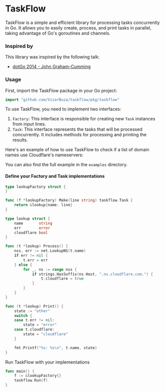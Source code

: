 # TaskFlow

TaskFlow is a simple and efficient library for processing tasks concurrently in Go. It allows you to easily create, process, and print tasks in parallel, taking advantage of Go's goroutines and channels.

### Inspired by

This library was inspired by the following talk:

- [dotGo 2014 - John Graham-Cumming](https://www.youtube.com/watch?v=woCg2zaIVzQ&ab_channel=dotconferences)


### Usage

First, import the TaskFlow package in your Go project:

```go
import "github.com/VisarBuza/taskflow/pkg/taskflow"
```

To use TaskFlow, you need to implement two interfaces:

1. `Factory`: This interface is responsible for creating new `Task` instances from input lines.
2. `Task`: This interface represents the tasks that will be processed concurrently. It includes methods for processing and printing the results.

Here's an example of how to use TaskFlow to check if a list of domain names use Cloudflare's nameservers:

You can also find the full example in the `examples` directory.

#### Define your Factory and Task implementations

```go
type lookupFactory struct {
}

func (f *lookupFactory) Make(line string) taskflow.Task {
	return &lookup{name: line}
}

type lookup struct {
	name       string
	err        error
	cloudflare bool
}

func (t *lookup) Process() {
	nss, err := net.LookupNS(t.name)
	if err != nil {
		t.err = err
	} else {
		for _, ns := range nss {
			if strings.HasSuffix(ns.Host, ".ns.cloudflare.com.") {
				t.cloudflare = true
			}
		}
	}
}

func (t *lookup) Print() {
	state := "other"
	switch {
	case t.err != nil:
		state = "error"
	case t.cloudflare:
		state = "cloudflare"
	}

	fmt.Printf("%s: %s\n", t.name, state)
}

```

Run TaskFlow with your implementations

```go
func main() {
	f := &lookupFactory{}
	taskflow.Run(f)
}
```
